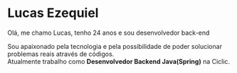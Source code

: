 <h1> Lucas Ezequiel </h1>


<p>Olá, me chamo Lucas, tenho 24 anos e sou desenvolvedor back-end</p>

<p>Sou apaixonado pela tecnologia e pela possibilidade de poder solucionar problemas reais através de códigos.<br> Atualmente trabalho como <b>Desenvolvedor Backend Java(Spring)</b> na Ciclic.</p>



